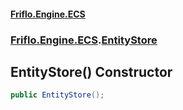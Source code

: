 #### [Friflo.Engine.ECS](index.md 'index')
### [Friflo.Engine.ECS](Friflo.Engine.ECS.md 'Friflo.Engine.ECS').[EntityStore](EntityStore.md 'Friflo.Engine.ECS.EntityStore')

## EntityStore() Constructor

```csharp
public EntityStore();
```
